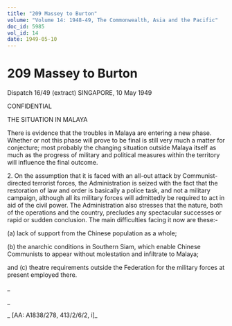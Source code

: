 ```yaml
---
title: "209 Massey to Burton"
volume: "Volume 14: 1948-49, The Commonwealth, Asia and the Pacific"
doc_id: 5985
vol_id: 14
date: 1949-05-10
---
```


# 209 Massey to Burton

Dispatch 16/49 (extract) SINGAPORE, 10 May 1949

CONFIDENTIAL

THE SITUATION IN MALAYA

There is evidence that the troubles in Malaya are entering a new phase. Whether or not this phase will prove to be final is still very much a matter for conjecture; most probably the changing situation outside Malaya itself as much as the progress of military and political measures within the territory will influence the final outcome.

2\. On the assumption that it is faced with an all-out attack by Communist-directed terrorist forces, the Administration is seized with the fact that the restoration of law and order is basically a police task, and not a military campaign, although all its military forces will admittedly be required to act in aid of the civil power. The Administration also stresses that the nature, both of the operations and the country, precludes any spectacular successes or rapid or sudden conclusion. The main difficulties facing it now are these:-

(a) lack of support from the Chinese population as a whole;

(b) the anarchic conditions in Southern Siam, which enable Chinese Communists to appear without molestation and infiltrate to Malaya;

and (c) theatre requirements outside the Federation for the military forces at present employed there.

_

_

_ [AA: A1838/278, 413/2/6/2, i]_
